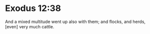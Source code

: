 # Exodus 12:38

And a mixed multitude went up also with them; and flocks, and herds, [even] very much cattle.